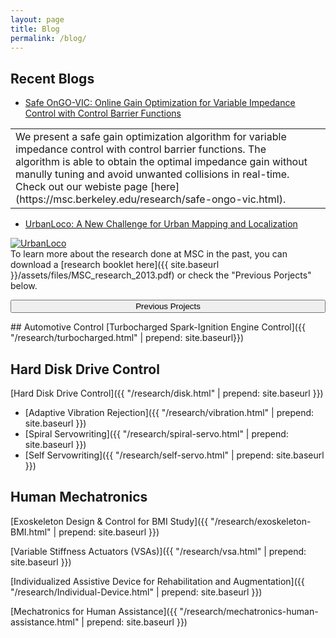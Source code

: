 ```yaml
---
layout: page
title: Blog
permalink: /blog/
---
```


## Recent Blogs
* [Safe OnGO-VIC: Online Gain Optimization for Variable Impedance Control with Control Barrier Functions](https://msc.berkeley.edu/research/safe-ongo-vic.html)

<table style="position:relative;">
<tr>
<td>
<div markdown="1">
We present a safe gain optimization algorithm for variable impedance control with control barrier functions. The algorithm is able to obtain the optimal impedance gain without manully tuning and avoid unwanted collisions in real-time. Check out our webiste page [here](https://msc.berkeley.edu/research/safe-ongo-vic.html).
</div>
</td>
<td>
<div style="position: relative; width: 100%; height: 0; padding-bottom: 56.3%;">
<iframe style = "position: absolute; width: 100%; height: 100%; left: 0; top: 0;"
  src="https://www.youtube.com/embed/CXpVS5jvlLs" frameborder="0" controls="controls" preload="auto" allowfullscreen></iframe>
</div>
</td>
</tr>
</table>

* [UrbanLoco: A New Challenge for Urban Mapping and Localization](https://medium.com/@ourxxbluesky/urbanloco-a-new-challenge-for-urban-mapping-and-localization-200742ea7629)

<a href="{{ site.baseurl }}/assets/images/blog/2020_03_29_cover_urbanloco.png" data-lightbox="UrbanLoco" data-title="UrbanLoco">
  <img src="{{ site.baseurl }}/assets/images/blog/2020_03_29_cover_urbanloco.png" title="UrbanLoco">
</a>


<div class="addendum">
<div markdown="1">
To learn more about the research done at MSC in the past, you can download a [research booklet here]({{ site.baseurl }}/assets/files/MSC_research_2013.pdf) or check the "Previous Porjects" below.
</div>
</div>

<button style="display: block; width: 100%;" data-toggle="collapse" data-target="#previous">Previous Projects</button>
<!--## [Previous Projects](javascript:showhide("previous"))-->

<div markdown="1" id="previous" class="collapse">
## Automotive Control
[Turbocharged Spark-Ignition Engine Control]({{ "/research/turbocharged.html" | prepend: site.baseurl}})

## Hard Disk Drive Control
[Hard Disk Drive Control]({{ "/research/disk.html" | prepend: site.baseurl }})

* [Adaptive Vibration Rejection]({{ "/research/vibration.html" | prepend: site.baseurl }})
* [Spiral Servowriting]({{ "/research/spiral-servo.html" | prepend: site.baseurl }})
* [Self Servowriting]({{ "/research/self-servo.html" | prepend: site.baseurl }})

## Human Mechatronics

[Exoskeleton Design & Control for BMI Study]({{ "/research/exoskeleton-BMI.html" | prepend: site.baseurl }})

[Variable Stiffness Actuators (VSAs)]({{ "/research/vsa.html" | prepend: site.baseurl }})

[Individualized Assistive Device for Rehabilitation and Augmentation]({{ "/research/Individual-Device.html" | prepend: site.baseurl }})

[Mechatronics for Human Assistance]({{ "/research/mechatronics-human-assistance.html" | prepend: site.baseurl }})

